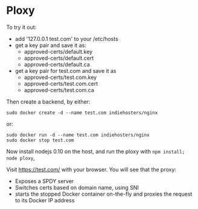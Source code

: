 # Ploxy

To try it out:

* add '127.0.0.1 test.com' to your /etc/hosts
* get a key pair and save it as:
  * approved-certs/default.key
  * approved-certs/default.cert
  * approved-certs/default.ca
* get a key pair for test.com and save it as
  * approved-certs/test.com.key
  * approved-certs/test.com.cert
  * approved-certs/test.com.ca

Then create a backend, by either:

````
sudo docker create -d --name test.com indiehosters/nginx
````

or:


````
sudo docker run -d --name test.com indiehosters/nginx
sudo docker stop test.com
````

Now install nodejs 0.10 on the host, and run the ploxy with `npm install; node ploxy`,

Visit https://test.com/ with your browser. You will see that the proxy:

* Exposes a SPDY server
* Switches certs based on domain name, using SNI
* starts the stopped Docker container on-the-fly and proxies the request to its Docker IP address
